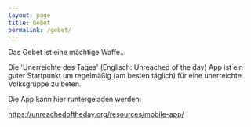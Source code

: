 ```yaml
---
layout: page
title: Gebet
permalink: /gebet/
---
```


Das Gebet ist eine mächtige Waffe...

Die 'Unerreichte des Tages' (Englisch: Unreached of the day) App ist ein guter Startpunkt um regelmäßig (am besten täglich) für eine unerreichte Volksgruppe zu beten.

Die App kann hier runtergeladen werden:

https://unreachedoftheday.org/resources/mobile-app/
